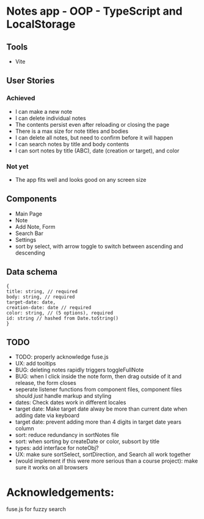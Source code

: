 # Notes app - OOP - TypeScript and LocalStorage

## Tools

- Vite

## User Stories

### Achieved

- I can make a new note
- I can delete individual notes
- The contents persist even after reloading or closing the page
- There is a max size for note titles and bodies
- I can delete all notes, but need to confirm before it will happen
- I can search notes by title and body contents
- I can sort notes by title (ABC), date (creation or target), and color

### Not yet

- The app fits well and looks good on any screen size

## Components

- Main Page
- Note
- Add Note, Form
- Search Bar
- Settings
- sort by select, with arrow toggle to switch between ascending and descending

## Data schema

```
{
title: string, // required
body: string, // required
target-date: date,
creation-date: date // required
color: string, // (5 options), required
id: string // hashed from Date.toString()
}
```

## TODO

- TODO: properly acknowledge fuse.js
- UX: add tooltips
- BUG: deleting notes rapidly triggers toggleFullNote
- BUG: when I click inside the note form, then drag outside of it and release, the form closes
- seperate listener functions from component files, component files should _just_ handle markup and styling
- dates: Check dates work in different locales
- target date: Make target date alway be more than current date when adding date via keyboard
- target date: prevent adding more than 4 digits in target date years column
- sort: reduce redundancy in sortNotes file
- sort: when sorting by createDate or color, subsort by title
- types: add interface for noteObj?
- UX: make sure sortSelect, sortDirection, and Search all work together
- (would implement if this were more serious than a course project): make sure it works on all browsers

# Acknowledgements:

fuse.js for fuzzy search

